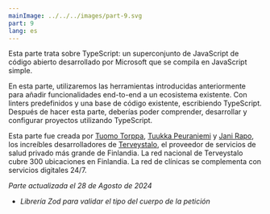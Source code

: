 ```yaml
---
mainImage: ../../../images/part-9.svg
part: 9
lang: es
---
```


<div class="intro">

Esta parte trata sobre TypeScript: un superconjunto de JavaScript de código abierto desarrollado por Microsoft que se compila en JavaScript simple.

En esta parte, utilizaremos las herramientas introducidas anteriormente para añadir funcionalidades end-to-end a un ecosistema existente. Con linters predefinidos y una base de código existente, escribiendo TypeScript. Después de hacer esta parte, deberías poder comprender, desarrollar y configurar proyectos utilizando TypeScript.

Esta parte fue creada por [Tuomo Torppa](https://www.linkedin.com/in/tuomotorppa), [Tuukka Peuraniemi](https://www.linkedin.com/in/tuukkapeuraniemi/) y [Jani Rapo](https://www.linkedin.com/in/jani-rapo-5520817b/), los increíbles desarrolladores de [Terveystalo](https://www.terveystalo.com/fi/Yritystietoa/Terveystalo-tyontantajana/Digital-Health/), el proveedor de servicios de salud privado más grande de Finlandia. La red nacional de Terveystalo cubre 300 ubicaciones en Finlandia. La red de clínicas se complementa con servicios digitales 24/7.

<i>Parte actualizada el 28 de Agosto de 2024</i>
- <i>Librería Zod para validar el tipo del cuerpo de la petición</i>

</div>
